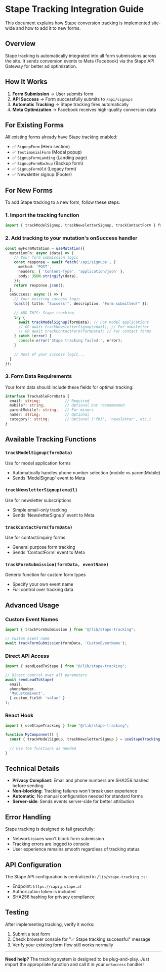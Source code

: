 # Stape Tracking Integration Guide

This document explains how Stape conversion tracking is implemented site-wide and how to add it to new forms.

## Overview

Stape tracking is automatically integrated into all form submissions across the site. It sends conversion events to Meta (Facebook) via the Stape API Gateway for better ad optimization.

## How It Works

1. **Form Submission** → User submits form
2. **API Success** → Form successfully submits to `/api/signups`
3. **Automatic Tracking** → Stape tracking fires automatically
4. **Meta Optimization** → Facebook receives high-quality conversion data

## For Existing Forms

All existing forms already have Stape tracking enabled:
- ✅ `SignupForm` (Hero section)
- ✅ `TestimonialForm` (Modal popup)
- ✅ `SignupFormLanding` (Landing page)
- ✅ `SignupFormBackup` (Backup form)
- ✅ `SignupFormOld` (Legacy form)
- ✅ Newsletter signup (Footer)

## For New Forms

To add Stape tracking to a new form, follow these steps:

### 1. Import the tracking function

```typescript
import { trackModelSignup, trackNewsletterSignup, trackContactForm } from "@/lib/stape-tracking";
```

### 2. Add tracking to your mutation's onSuccess handler

```typescript
const myFormMutation = useMutation({
  mutationFn: async (data) => {
    // Your form submission logic
    const response = await fetch('/api/signups', {
      method: 'POST',
      headers: { 'Content-Type': 'application/json' },
      body: JSON.stringify(data),
    });
    return response.json();
  },
  onSuccess: async () => {
    // Your existing success logic
    toast({ title: "Success!", description: "Form submitted!" });
    
    // ADD THIS: Stape tracking
    try {
      await trackModelSignup(formData); // For model applications
      // OR await trackNewsletterSignup(email); // For newsletter
      // OR await trackContactForm(formData); // For contact forms
    } catch (error) {
      console.error('Stape tracking failed:', error);
    }
    
    // Rest of your success logic...
  }
});
```

### 3. Form Data Requirements

Your form data should include these fields for optimal tracking:

```typescript
interface TrackableFormData {
  email: string;           // Required
  mobile?: string;         // Optional but recommended
  parentMobile?: string;   // For minors
  name?: string;           // Optional
  category?: string;       // Optional ('fb3', 'newsletter', etc.)
}
```

## Available Tracking Functions

### `trackModelSignup(formData)`
Use for model application forms
- Automatically handles phone number selection (mobile vs parentMobile)
- Sends 'ModelSignup' event to Meta

### `trackNewsletterSignup(email)`
Use for newsletter subscriptions
- Simple email-only tracking
- Sends 'NewsletterSignup' event to Meta

### `trackContactForm(formData)`
Use for contact/inquiry forms
- General purpose form tracking
- Sends 'ContactForm' event to Meta

### `trackFormSubmission(formData, eventName)`
Generic function for custom form types
- Specify your own event name
- Full control over tracking data

## Advanced Usage

### Custom Event Names
```typescript
import { trackFormSubmission } from "@/lib/stape-tracking";

// Custom event name
await trackFormSubmission(formData, 'CustomEventName');
```

### Direct API Access
```typescript
import { sendLeadToStape } from "@/lib/stape-tracking";

// Direct control over all parameters
await sendLeadToStape(
  email, 
  phoneNumber, 
  'MyCustomEvent',
  { custom_field: 'value' }
);
```

### React Hook
```typescript
import { useStapeTracking } from "@/lib/stape-tracking";

function MyComponent() {
  const { trackModelSignup, trackNewsletterSignup } = useStapeTracking();
  
  // Use the functions as needed
}
```

## Technical Details

- **Privacy Compliant**: Email and phone numbers are SHA256 hashed before sending
- **Non-blocking**: Tracking failures won't break user experience
- **Automatic**: No manual configuration needed for standard forms
- **Server-side**: Sends events server-side for better attribution

## Error Handling

Stape tracking is designed to fail gracefully:
- Network issues won't block form submission
- Tracking errors are logged to console
- User experience remains smooth regardless of tracking status

## API Configuration

The Stape API configuration is centralized in `/lib/stape-tracking.ts`:
- Endpoint: `https://capig.stape.at`
- Authorization token is included
- SHA256 hashing for privacy compliance

## Testing

After implementing tracking, verify it works:
1. Submit a test form
2. Check browser console for "✅ Stape tracking successful" message
3. Verify your existing form flow still works normally

---

**Need help?** The tracking system is designed to be plug-and-play. Just import the appropriate function and call it in your `onSuccess` handler! 